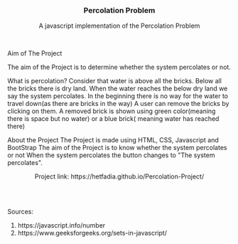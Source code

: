 <br />
<p align="center">

  <h3 align="center">Percolation Problem</h3>

  <p align="center">
    A javascript implementation of the Percolation Problem
    <br />
    <a href="https://github.com/HETFADIA/Percolation-Project"></strong></a>
    
  </p>
</p>
<br />
<p>
Aim of The Project

The aim of the Project is to determine whether the system percolates or not.

</p>
<p>
    What is percolation?
    Consider that water is above all the bricks.
    Below all the bricks there is dry land.
    When the water reaches the below dry land we say the system percolates.
    In the beginning there is no way for the water to travel down(as there are bricks in the way)
    A user can remove the bricks by clicking on them.
    A removed brick is shown using green color(meaning there is space but no water) or a blue brick( meaning water has reached there)
</p>
<p>
    About the Project
    The Project is made using HTML, CSS, Javascript and BootStrap
    The aim of the Project is to know whether the system percolates or not
    When the system percolates the button changes to "The system percolates".

</p>
<p align= "center">
    Project link: https://hetfadia.github.io/Percolation-Project/
</p>
<br />

<br />

<p>
    Sources:
    <ol>
        <li> https://javascript.info/number
        <li> https://www.geeksforgeeks.org/sets-in-javascript/
    <ol>
</p>
